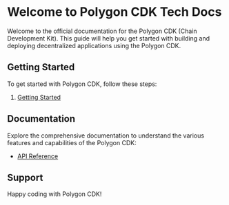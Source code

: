 # Welcome to Polygon CDK Tech Docs

Welcome to the official documentation for the Polygon CDK (Chain Development Kit). This guide will help you get started with building and deploying decentralized applications using the Polygon CDK.

## Getting Started

To get started with Polygon CDK, follow these steps:
1. [Getting Started](getting_started.md)

## Documentation

Explore the comprehensive documentation to understand the various features and capabilities of the Polygon CDK:
- [API Reference](api_reference.md)

## Support

Happy coding with Polygon CDK!
